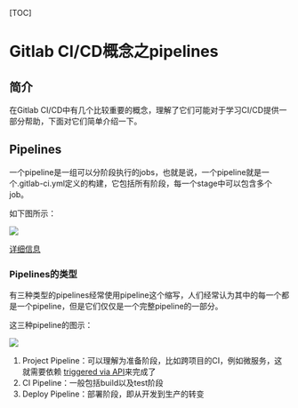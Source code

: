 [TOC]

# Gitlab CI/CD概念之pipelines



## 简介

在Gitlab CI/CD中有几个比较重要的概念，理解了它们可能对于学习CI/CD提供一部分帮助，下面对它们简单介绍一下。



## Pipelines

一个pipeline是一组可以分阶段执行的jobs，也就是说，一个pipeline就是一个.gitlab-ci.yml定义的构建，它包括所有阶段，每一个stage中可以包含多个job。

如下图所示：

![](https://docs.gitlab.com/ee/ci/img/pipelines.png)

[详细信息](https://docs.gitlab.com/ee/ci/pipelines.html)



### Pipelines的类型

有三种类型的pipelines经常使用pipeline这个缩写，人们经常认为其中的每一个都是一个pipeline，但是它们仅仅是一个完整pipeline的一部分。

这三种pipeline的图示：

![](https://docs.gitlab.com/ee/ci/img/types-of-pipelines.svg)

1. Project Pipeline：可以理解为准备阶段，比如跨项目的CI，例如微服务，这就需要依赖 [triggered via API](https://docs.gitlab.com/ee/ci/triggers/README.html#ci-job-token)来完成了
2. CI Pipeline：一般包括build以及test阶段
3. Deploy Pipeline：部署阶段，即从开发到生产的转变

